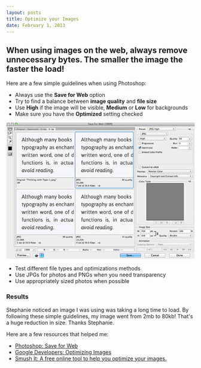 ```yaml
---
layout: posts
title: Optimize your Images
date: February 1, 2013
---
```


<h2>When using images on the web, always remove unnecessary bytes. The smaller the image the faster the load!</h2>

<p>Here are a few simple guidelines when using Photoshop:</p>

<ul>
	<li>Always use the <strong>Save for Web</strong> option</li>
	<li>Try to find a balance between <strong>image quality</strong> and <strong>file size</strong></li>
	<li>Use <strong>High</strong> if the image will be visible, <strong>Medium</strong> or <strong>Low</strong> for backgrounds</li>
	<li>Make sure you have the <strong>Optimized</strong> setting checked</li>
</ul>

<img src='/images/optimize.jpg' />

<ul>
	<li>Test different file types and optimizations methods</li>
	<li>Use JPGs for photos and PNGs when you need transparency</li>
	<li>Use appropriately sized photos when possible</li>
</ul>

<h3>Results</h3>

<p>Stephanie noticed an image I was using was taking a long time to load. By following these simple guidelines, my image went from 2mb to 80kb! That's a huge reduction in size. Thanks Stephanie. </p>

<p>Here are a few resources that helped me:</p>
<ul>
	<li><a href='http://help.adobe.com/en_US/creativesuite/cs/using/WS6E857477-27FE-4a88-B8A4-074DC3C65F68.html' target='blank'>Photoshop: Save for Web</li>
		<li><a href='https://developers.google.com/speed/articles/optimizing-images' target='blank'>Google Developers: Optimizing Images</li>
			<li><a href='http://www.smushit.com/ysmush.it/' target='blank'>Smush It: A free online tool to help you optimize your images.</a></li>
</ul>